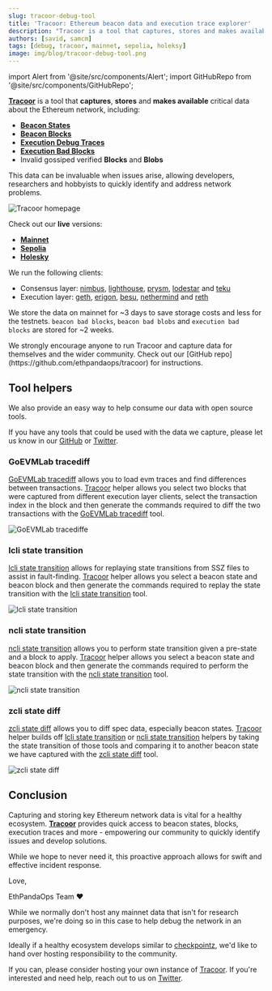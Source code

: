 ```yaml
---
slug: tracoor-debug-tool
title: 'Tracoor: Ethereum beacon data and execution trace explorer'
description: "Tracoor is a tool that captures, stores and makes available critical data about the Ethereum network. This data can be invaluable when issues arise."
authors: [savid, samcm]
tags: [debug, tracoor, mainnet, sepolia, holeksy]
image: img/blog/tracoor-debug-tool.png
---
```


import Alert from '@site/src/components/Alert';
import GitHubRepo from '@site/src/components/GitHubRepo';

[**Tracoor**](https://tracoor.mainnet.ethpandaops.io) is a tool that **captures**, **stores** and **makes available** critical data about the Ethereum network, including:

- [**Beacon States**](https://ethereum.github.io/beacon-APIs/?urls.primaryName=dev#/Debug/getStateV2)
- [**Beacon Blocks**](https://ethereum.github.io/beacon-APIs/?urls.primaryName=dev#/Beacon/getBlockV2)
- [**Execution Debug Traces**](https://geth.ethereum.org/docs/interacting-with-geth/rpc/ns-debug#debugtraceblock)
- [**Execution Bad Blocks**](https://geth.ethereum.org/docs/interacting-with-geth/rpc/ns-debug#debuggetbadblocks)
- Invalid gossiped verified **Blocks** and **Blobs**

This data can be invaluable when issues arise, allowing developers, researchers and hobbyists to quickly identify and address network problems.

<GitHubRepo repo="ethpandaops/tracoor" />

<img alt="Tracoor homepage" class="rounded" src="/img/blog/homepage.png" />

Check out our **live** versions:

- [**Mainnet**](https://tracoor.mainnet.ethpandaops.io)
- [**Sepolia**](https://tracoor.sepolia.ethpandaops.io)
- [**Holesky**](https://tracoor.holesky.ethpandaops.io)

We run the following clients:

- Consensus layer: [nimbus](https://github.com/status-im/nimbus-eth2), [lighthouse](https://github.com/sigp/lighthouse), [prysm](https://github.com/prysmaticlabs/prysm), [lodestar](https://github.com/ChainSafe/lodestar) and [teku](https://github.com/Consensys/teku)
- Execution layer: [geth](https://github.com/ethereum/go-ethereum), [erigon](https://github.com/ledgerwatch/erigon), [besu](https://github.com/hyperledger/besu), [nethermind](https://github.com/NethermindEth/nethermind) and [reth](https://github.com/paradigmxyz/reth)

We store the data on mainnet for ~3 days to save storage costs and less for the testnets. `beacon bad blocks`, `beacon bad blobs` and `execution bad blocks` are stored for ~2 weeks.


<Alert>
We strongly encourage anyone to run Tracoor and capture data for themselves and the wider community. Check out our [GitHub repo](https://github.com/ethpandaops/tracoor) for instructions.
</Alert>


## Tool helpers

We also provide an easy way to help consume our data with open source tools.

If you have any tools that could be used with the data we capture, please let us know in our [GitHub](https://github.com/ethpandaops/tracoor/issues) or [Twitter](https://twitter.com/ethpandaops).

### GoEVMLab tracediff

[GoEVMLab tracediff](https://github.com/holiman/goevmlab/tree/master/cmd/tracediff) allows you to load evm traces and find differences between transactions. [Tracoor](https://tracoor.mainnet.ethpandaops.io/go_evm_lab_diff) helper allows you select two blocks that were captured from different execution layer clients, select the transaction index in the block and then generate the commands required to diff the two transactions with the [GoEVMLab tracediff](https://github.com/holiman/goevmlab/tree/master/cmd/tracediff) tool.

<img alt="GoEVMLab tracediffe" class="rounded" src="/img/blog/goevmlab.png" />

### lcli state transition

[lcli state transition](https://github.com/sigp/lighthouse/tree/stable/lcli) allows for replaying state transitions from SSZ files to assist in fault-finding. [Tracoor](https://tracoor.mainnet.ethpandaops.io/lcli_state_transition) helper allows you select a beacon state and beacon block and then generate the commands required to replay the state transition with the [lcli state transition](https://github.com/sigp/lighthouse/tree/stable/lcli) tool.

<img alt="lcli state transition" class="rounded" src="/img/blog/lcli.png" />

### ncli state transition

[ncli state transition](https://github.com/status-im/nimbus-eth2/tree/stable/ncli) allows you to perform state transition given a pre-state and a block to apply. [Tracoor](https://tracoor.mainnet.ethpandaops.io/ncli_state_transition) helper allows you select a beacon state and beacon block and then generate the commands required to perform the state transition with the [ncli state transition](https://github.com/status-im/nimbus-eth2/tree/stable/ncli) tool.

<img alt="ncli state transition" class="rounded" src="/img/blog/ncli.png" />

### zcli state diff

[zcli state diff](https://github.com/protolambda/zcli) allows you to diff spec data, especially beacon states. [Tracoor](https://tracoor.mainnet.ethpandaops.io/zcli_state_diff) helper builds off [lcli state transition](#lcli-state-transition) or [ncli state transition](#ncli-state-transition) helpers by taking the state transition of those tools and comparing it to another beacon state we have captured with the [zcli state diff](https://github.com/protolambda/zcli) tool.

<img alt="zcli state diff" class="rounded" src="/img/blog/zcli.png" />

## Conclusion

Capturing and storing key Ethereum network data is vital for a healthy ecosystem. [**Tracoor**](https://github.com/ethpandaops/tracoor) provides quick access to beacon states, blocks, execution traces and more - empowering our community to quickly identify issues and develop solutions. 

While we hope to never need it, this proactive approach allows for swift and effective incident response.

Love,

EthPandaOps Team ❤️

<Alert>
While we normally don't host any mainnet data that isn't for research purposes, we're doing so in this case to help debug the network in an emergency.

Ideally if a healthy ecosystem develops similar to [checkpointz](https://eth-clients.github.io/checkpoint-sync-endpoints/), we'd like to hand over hosting responsibility to the community.

If you can, please consider hosting your own instance of [Tracoor](https://github.com/ethpandaops/tracoor). If you're interested and need help, reach out to us on [Twitter](https://twitter.com/ethpandaops).
</Alert>
